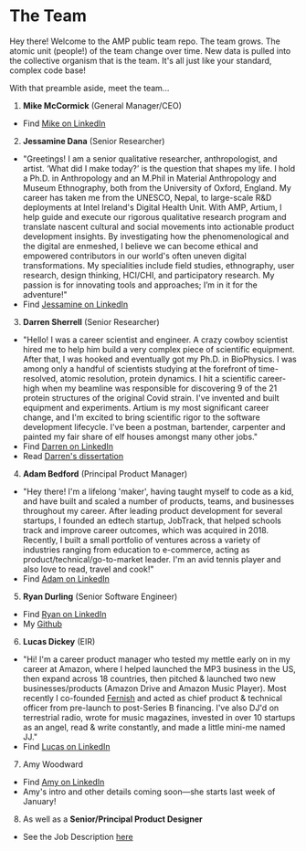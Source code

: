 # The Team
Hey there! Welcome to the AMP public team repo. The team grows. The atomic unit (people!) of the team change over time. New data is pulled into the collective organism that is the team. It's all just like your standard, complex code base!

With that preamble aside, meet the team...

1. **Mike McCormick** (General Manager/CEO)
 - Find [Mike on LinkedIn](https://www.linkedin.com/in/get-to-know-mike/) 
2. **Jessamine Dana** (Senior Researcher)
- "Greetings! I am a senior qualitative researcher, anthropologist, and artist. ‘What did I make today?’ is the question that shapes my life. I hold a Ph.D. in Anthropology and an M.Phil in Material Anthropology and Museum Ethnography, both from the University of Oxford, England. My career has taken me from the UNESCO, Nepal, to large-scale R&D deployments at Intel Ireland's Digital Health Unit. With AMP, Artium, I help guide and execute our rigorous qualitative research program and translate nascent cultural and social movements into actionable product development insights. By investigating how the phenomenological and the digital are enmeshed, I believe we can become ethical and empowered contributors in our world's often uneven digital transformations. My specialities include field studies, ethnography, user research, design thinking, HCI/CHI, and participatory research. My passion is for innovating tools and approaches; I’m in it for the adventure!"
- Find [Jessamine on LinkedIn](https://www.linkedin.com/in/jessamine-dana-92927513/)
3. **Darren Sherrell** (Senior Researcher)
 - "Hello! I was a career scientist and engineer. A crazy cowboy scientist hired me to help him build a very complex piece of scientific equipment. After that, I was hooked and eventually got my Ph.D. in BioPhysics. I was among only a handful of scientists studying at the forefront of time-resolved, atomic resolution, protein dynamics. I hit a scientific career-high when my beamline was responsible for discovering 9 of the 21 protein structures of the original Covid strain. I've invented and built equipment and experiments. Artium is my most significant career change, and I'm excited to bring scientific rigor to the software development lifecycle. I've been a postman, bartender, carpenter and painted my fair share of elf houses amongst many other jobs."
 - Find [Darren on LinkedIn](https://www.linkedin.com/in/diffractionspectroscopy/)
 - Read [Darren's dissertation](https://harvest.usask.ca/handle/10388/ETD-2014-03-1460)
4. **Adam Bedford** (Principal Product Manager)
 - "Hey there! I'm a lifelong 'maker', having taught myself to code as a kid, and have built and scaled a number of products, teams, and businesses throughout my career. After leading product development for several startups, I founded an edtech startup, JobTrack, that helped schools track and improve career outcomes, which was acquired in 2018. Recently, I built a small portfolio of ventures across a variety of industries ranging from education to e-commerce, acting as product/technical/go-to-market leader. I'm an avid tennis player and also love to read, travel and cook!"
 - Find [Adam on LinkedIn](https://www.linkedin.com/in/bedfordadam/)
5. **Ryan Durling** (Senior Software Engineer)
  -  Find [Ryan on LinkedIn](https://www.linkedin.com/in/ryanpdurling/)
  -  My [Github](https://github.com/RyanDur)
6. **Lucas Dickey** (EIR)
 - "Hi! I'm a career product manager who tested my mettle early on in my career at Amazon, where I helped launched the MP3 business in the US, then expand across 18 countries, then pitched & launched two new businesses/products (Amazon Drive and Amazon Music Player). Most recently I co-founded [Fernish](www.fernish.com) and acted as chief product & technical officer from pre-launch to post-Series B financing. I've also DJ'd on terrestrial radio, wrote for music magazines, invested in over 10 startups as an angel, read & write constantly, and made a little mini-me named JJ."
 - Find [Lucas on LinkedIn](https://www.linkedin.com/in/lucasdickey) 
7. Amy Woodward
 - Find [Amy on LinkedIn](https://www.linkedin.com/in/amywoodward/)
 - Amy's intro and other details coming soon—she starts last week of January!
8. As well as a **Senior/Principal Product Designer**
 - See the Job Description [here](https://boards.greenhouse.io/artium/jobs/4174745004)
